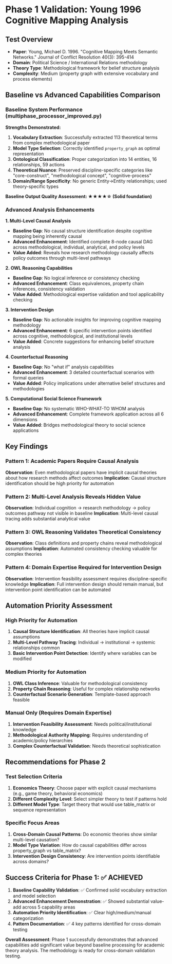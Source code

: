 # Phase 1 Validation: Young 1996 Cognitive Mapping Analysis

## Test Overview
- **Paper**: Young, Michael D. 1996. "Cognitive Mapping Meets Semantic Networks." Journal of Conflict Resolution 40(3): 395-414
- **Domain**: Political Science / International Relations methodology
- **Theory Type**: Methodological framework for belief structure analysis
- **Complexity**: Medium (property graph with extensive vocabulary and process elements)

## Baseline vs Advanced Capabilities Comparison

### Baseline System Performance (multiphase_processor_improved.py)

**Strengths Demonstrated:**
1. **Vocabulary Extraction**: Successfully extracted 113 theoretical terms from complex methodological paper
2. **Model Type Selection**: Correctly identified `property_graph` as optimal representation
3. **Ontological Classification**: Proper categorization into 14 entities, 16 relationships, 59 actions
4. **Theoretical Nuance**: Preserved discipline-specific categories like "core-construct", "methodological concept", "cognitive-process"
5. **Domain/Range Specificity**: No generic Entity→Entity relationships; used theory-specific types

**Baseline Output Quality Assessment: ★★★★☆ (Solid foundation)**

### Advanced Analysis Enhancements

**1. Multi-Level Causal Analysis**
- **Baseline Gap**: No causal structure identification despite cognitive mapping being inherently causal
- **Advanced Enhancement**: Identified complete 8-node causal DAG across methodological, individual, analytical, and policy levels
- **Value Added**: Reveals how research methodology causally affects policy outcomes through multi-level pathways

**2. OWL Reasoning Capabilities**  
- **Baseline Gap**: No logical inference or consistency checking
- **Advanced Enhancement**: Class equivalences, property chain inferences, consistency validation
- **Value Added**: Methodological expertise validation and tool applicability checking

**3. Intervention Design**
- **Baseline Gap**: No actionable insights for improving cognitive mapping methodology
- **Advanced Enhancement**: 6 specific intervention points identified across cognitive, methodological, and institutional levels
- **Value Added**: Concrete suggestions for enhancing belief structure analysis

**4. Counterfactual Reasoning**
- **Baseline Gap**: No "what if" analysis capabilities
- **Advanced Enhancement**: 3 detailed counterfactual scenarios with formal queries
- **Value Added**: Policy implications under alternative belief structures and methodologies

**5. Computational Social Science Framework**
- **Baseline Gap**: No systematic WHO-WHAT-TO WHOM analysis
- **Advanced Enhancement**: Complete framework application across all 6 dimensions
- **Value Added**: Bridges methodological theory to social science applications

## Key Findings

### Pattern 1: Academic Papers Require Causal Analysis
**Observation**: Even methodological papers have implicit causal theories about how research methods affect outcomes
**Implication**: Causal structure identification should be high priority for automation

### Pattern 2: Multi-Level Analysis Reveals Hidden Value
**Observation**: Individual cognition → research methodology → policy outcomes pathway not visible in baseline
**Implication**: Multi-level causal tracing adds substantial analytical value

### Pattern 3: OWL Reasoning Validates Theoretical Consistency  
**Observation**: Class definitions and property chains reveal methodological assumptions
**Implication**: Automated consistency checking valuable for complex theories

### Pattern 4: Domain Expertise Required for Intervention Design
**Observation**: Intervention feasibility assessment requires discipline-specific knowledge
**Implication**: Full intervention design should remain manual, but intervention point identification can be automated

## Automation Priority Assessment

### High Priority for Automation
1. **Causal Structure Identification**: All theories have implicit causal assumptions
2. **Multi-Level Pathway Tracing**: Individual → institutional → systemic relationships common
3. **Basic Intervention Point Detection**: Identify where variables can be modified

### Medium Priority for Automation  
1. **OWL Class Inference**: Valuable for methodological consistency
2. **Property Chain Reasoning**: Useful for complex relationship networks
3. **Counterfactual Scenario Generation**: Template-based approach feasible

### Manual Only (Requires Domain Expertise)
1. **Intervention Feasibility Assessment**: Needs political/institutional knowledge
2. **Methodological Authority Mapping**: Requires understanding of academic/policy hierarchies
3. **Complex Counterfactual Validation**: Needs theoretical sophistication

## Recommendations for Phase 2

### Test Selection Criteria
1. **Economics Theory**: Choose paper with explicit causal mechanisms (e.g., game theory, behavioral economics)
2. **Different Complexity Level**: Select simpler theory to test if patterns hold
3. **Different Model Type**: Target theory that would use table_matrix or sequence representation

### Specific Focus Areas
1. **Cross-Domain Causal Patterns**: Do economic theories show similar multi-level causation?
2. **Model Type Variation**: How do causal capabilities differ across property_graph vs table_matrix?
3. **Intervention Design Consistency**: Are intervention points identifiable across domains?

## Success Criteria for Phase 1: ✅ ACHIEVED

1. **Baseline Capability Validation**: ✅ Confirmed solid vocabulary extraction and model selection
2. **Advanced Enhancement Demonstration**: ✅ Showed substantial value-add across 5 capability areas  
3. **Automation Priority Identification**: ✅ Clear high/medium/manual categorization
4. **Pattern Documentation**: ✅ 4 key patterns identified for cross-domain testing

**Overall Assessment**: Phase 1 successfully demonstrates that advanced capabilities add significant value beyond baseline processing for academic theory analysis. The methodology is ready for cross-domain validation testing.
